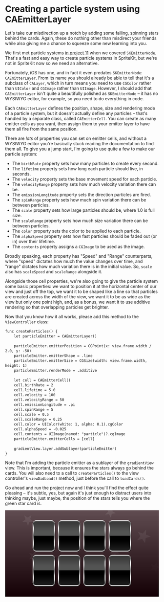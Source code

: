 # Creating a particle system using CAEmitterLayer

Let's take our misdirection up a notch by adding some falling, spinning stars behind the cards. Again, these do nothing other than misdirect your friends while also giving me a chance to squeeze some new learning into you.

We first met particle systems [in project 11](https://www.hackingwithswift.com/read/11/overview) when we covered `SKEmitterNode`. That's a fast and easy way to create particle systems in SpriteKit, but we're not in SpriteKit now so we need an alternative.

Fortunately, iOS has one, and in fact it even predates `SKEmitterNode`: `CAEmitterLayer`. From its name you should already be able to tell that it's a subclass of `CALayer`, which in turn means you need to use `CGColor` rather than `UIColor` and `CGImage` rather than `UIImage`. However, I should add that `CAEmitterLayer` isn't quite a beautifully polished as `SKEmitterNode` – it has no WYSIWYG editor, for example, so you need to do everything in code.

Each `CAEmitterLayer` defines the position, shape, size and rendering mode of a particle system, but it doesn't actually define any particles – that's handled by a separate class, called `CAEmitterCell`. You can create as many emitter cells as you want, then assign them to your emitter layer to have them all fire from the same position.

There are *lots* of properties you can set on emitter cells, and without a WYSIWYG editor you're basically stuck reading the documentation to find them all. To give you a jump start, I'm going to use quite a few to make our particle system:

- The `birthRate` property sets how many particles to create every second.
- The `lifetime` property sets how long each particle should live, in seconds.
- The `velocity` property sets the base movement speed for each particle.
- The `velocityRange` property sets how much velocity variation there can be.
- The `emissionLongitude` property sets the direction particles are fired.
- The `spinRange` property sets how much spin variation there can be between particles.
- The `scale` property sets how large particles should be, where 1.0 is full size.
- The `scaleRange` property sets how much size variation there can be between particles.
- The `color` property sets the color to be applied to each particle.
- The `alphaSpeed` property sets how fast particles should be faded out (or in) over their lifetime.
- The `contents` property assigns a `CGImage` to be used as the image.

Broadly speaking, each property has "Speed" and "Range" counterparts, where "speed" dictates how much the value changes over time, and "range" dictates how much variation there is in the initial value. So, `scale` also has `scaleSpeed` and `scaleRange` alongside it.

Alongside those cell properties, we're also going to give the particle system some basic properties: we want to position it at the horizontal center of our view and just off the top, we want it to be shaped like a line so that particles are created across the width of the view, we want it to be as wide as the view but only one point high, and, as a bonus, we want it to use additive rendering so that overlapping particles get brighter.

Now that you know how it all works, please add this method to the `ViewController` class:

    func createParticles() {
        let particleEmitter = CAEmitterLayer()

        particleEmitter.emitterPosition = CGPoint(x: view.frame.width / 2.0, y: -50)
        particleEmitter.emitterShape = .line
        particleEmitter.emitterSize = CGSize(width: view.frame.width, height: 1)
        particleEmitter.renderMode = .additive

        let cell = CAEmitterCell()
        cell.birthRate = 2
        cell.lifetime = 5.0
        cell.velocity = 100
        cell.velocityRange = 50
        cell.emissionLongitude = .pi
        cell.spinRange = 5
        cell.scale = 0.5
        cell.scaleRange = 0.25
        cell.color = UIColor(white: 1, alpha: 0.1).cgColor
        cell.alphaSpeed = -0.025
        cell.contents = UIImage(named: "particle")?.cgImage
        particleEmitter.emitterCells = [cell]

        gradientView.layer.addSublayer(particleEmitter)
    }

Note that I'm adding the particle emitter as a sublayer of the `gradientView` view. This is important, because it ensures the stars always go behind the cards. You will also need to a call to `createParticles()` to the view controller's `viewDidLoad()` method, just before the call to `loadCards()`.

Go ahead and run the project now and I think you'll find the effect quite pleasing – it's subtle, yes, but again it's just enough to distract users into thinking maybe, just maybe, the position of the stars tells you where the green star card is.

![With a color-shifting background gradient and falling stars your users will have no idea what's going on.](37-4.png)
